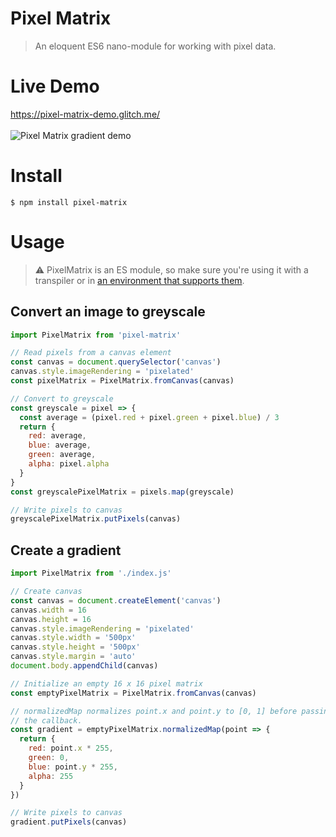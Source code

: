 # Pixel Matrix
> An eloquent ES6 nano-module for working with pixel data.

# Live Demo

https://pixel-matrix-demo.glitch.me/
<br>
<br>
![Pixel Matrix gradient demo](https://user-images.githubusercontent.com/5033974/38850626-37c1b496-41e0-11e8-8451-06cfcaa29323.png)

# Install

`$ npm install pixel-matrix`

# Usage
> ⚠️ PixelMatrix is an ES module, so make sure you're using it with a transpiler or in [an environment that supports them](https://caniuse.com/#search=javascript%20modules).

## Convert an image to greyscale

```js
import PixelMatrix from 'pixel-matrix'

// Read pixels from a canvas element
const canvas = document.querySelector('canvas')
canvas.style.imageRendering = 'pixelated'
const pixelMatrix = PixelMatrix.fromCanvas(canvas)

// Convert to greyscale
const greyscale = pixel => {
  const average = (pixel.red + pixel.green + pixel.blue) / 3
  return {
    red: average,
    blue: average,
    green: average,
    alpha: pixel.alpha
  }
}
const greyscalePixelMatrix = pixels.map(greyscale)

// Write pixels to canvas
greyscalePixelMatrix.putPixels(canvas)
```

## Create a gradient

```js
import PixelMatrix from './index.js'

// Create canvas
const canvas = document.createElement('canvas')
canvas.width = 16
canvas.height = 16
canvas.style.imageRendering = 'pixelated'
canvas.style.width = '500px'
canvas.style.height = '500px'
canvas.style.margin = 'auto'
document.body.appendChild(canvas)

// Initialize an empty 16 x 16 pixel matrix
const emptyPixelMatrix = PixelMatrix.fromCanvas(canvas)

// normalizedMap normalizes point.x and point.y to [0, 1] before passing them to
// the callback.
const gradient = emptyPixelMatrix.normalizedMap(point => {
  return {
    red: point.x * 255,
    green: 0,
    blue: point.y * 255,
    alpha: 255
  }
})

// Write pixels to canvas
gradient.putPixels(canvas)
```
